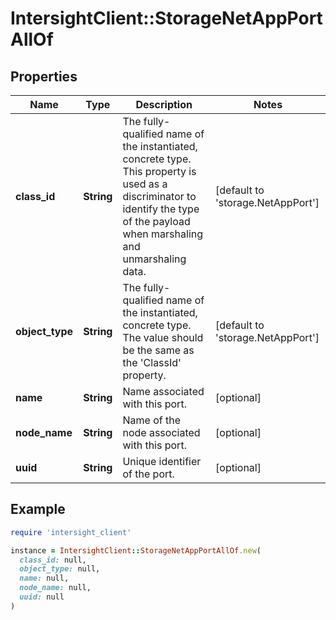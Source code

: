 # IntersightClient::StorageNetAppPortAllOf

## Properties

| Name | Type | Description | Notes |
| ---- | ---- | ----------- | ----- |
| **class_id** | **String** | The fully-qualified name of the instantiated, concrete type. This property is used as a discriminator to identify the type of the payload when marshaling and unmarshaling data. | [default to &#39;storage.NetAppPort&#39;] |
| **object_type** | **String** | The fully-qualified name of the instantiated, concrete type. The value should be the same as the &#39;ClassId&#39; property. | [default to &#39;storage.NetAppPort&#39;] |
| **name** | **String** | Name associated with this port. | [optional] |
| **node_name** | **String** | Name of the node associated with this port. | [optional] |
| **uuid** | **String** | Unique identifier of the port. | [optional] |

## Example

```ruby
require 'intersight_client'

instance = IntersightClient::StorageNetAppPortAllOf.new(
  class_id: null,
  object_type: null,
  name: null,
  node_name: null,
  uuid: null
)
```

